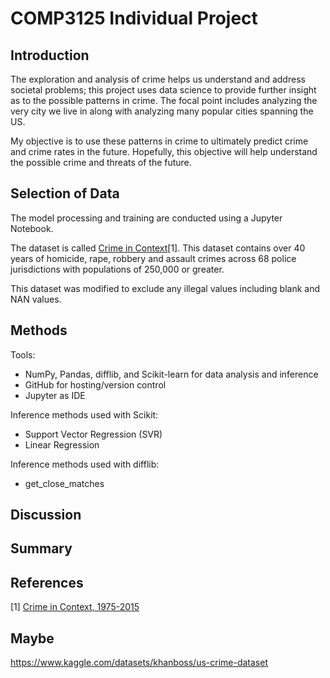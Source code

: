 # COMP3125 Individual Project
## Introduction

The exploration and analysis of crime helps us understand and address societal problems; this project uses data science to provide further insight as to the possible patterns in crime. The focal point includes analyzing the very city we live in along with analyzing many popular cities spanning the US.

My objective is to use these patterns in crime to ultimately predict crime and crime rates in the future. Hopefully, this objective will help understand the possible crime and threats of the future.

## Selection of Data

The model processing and training are conducted using a Jupyter Notebook.

The dataset is called [Crime in Context](https://www.kaggle.com/datasets/marshallproject/crime-rates)[1]. This dataset contains over 40 years of homicide, rape, robbery and assault crimes across 68 police jurisdictions with populations of 250,000 or greater.

This dataset was modified to exclude any illegal values including blank and NAN values.

## Methods

Tools:
- NumPy, Pandas, difflib, and Scikit-learn for data analysis and inference
- GitHub for hosting/version control
- Jupyter as IDE

Inference methods used with Scikit:
- Support Vector Regression (SVR) 
- Linear Regression

Inference methods used with difflib:
- get_close_matches

## Discussion

## Summary

## References
[1] [Crime in Context, 1975-2015](https://www.kaggle.com/datasets/marshallproject/crime-rates)

## Maybe
https://www.kaggle.com/datasets/khanboss/us-crime-dataset
  
